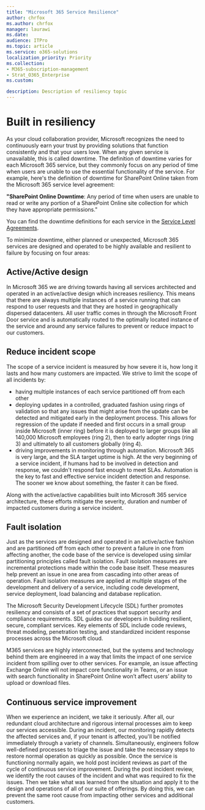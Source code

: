 ```yaml
---
title: "Microsoft 365 Service Resilience"
author: chrfox
ms.author: chrfox
manager: laurawi
ms.date: 
audience: ITPro
ms.topic: article
ms.service: o365-solutions
localization_priority: Priority
ms.collection: 
- M365-subscription-management
- Strat_O365_Enterprise
ms.custom:

description: Description of resiliency topic  
---
```

# Built in resiliency

As your cloud collaboration provider, Microsoft recognizes the need to continuously earn your trust by providing solutions that function consistently and that your users love. When any given service is unavailable, this is called downtime. The definition of downtime varies for each Microsoft 365 service, but they commonly focus on any period of time when users are unable to use the essential functionality of the service. For example, here's the definition of downtime for SharePoint Online taken from the Microsoft 365 service level agreement:

**"SharePoint Online Downtime**: Any period of time when users are unable to read or write any portion of a SharePoint Online site collection for which they have appropriate permissions."

You can find the downtime definitions for each service in the [Service Level Agreements](https://www.microsoftvolumelicensing.com/DocumentSearch.aspx?Mode=3&DocumentTypeId=37).

To minimize downtime, either planned or unexpected, Microsoft 365 services are designed and operated to be highly available and resilient to failure by focusing on four areas:

## Active/Active design

In Microsoft 365 we are driving towards having all services architected and operated in an active/active design which increases resiliency. This means that there are always multiple instances of a service running that can respond to user requests and that they are hosted in geographically dispersed datacenters. All user traffic comes in through the Microsoft Front Door service and is automatically routed to the optimally located instance of the service and around any service failures to prevent or reduce impact to our customers.

## Reduce incident scope

The scope of a service incident is measured by how severe it is, how long it lasts and how many customers are impacted. We strive to limit the scope of all incidents by:

- having multiple instances of each service partitioned off from each other
- deploying updates in a controlled, graduated fashion using rings of validation so that any issues that might arise from the update can be detected and mitigated early in the deployment process. This allows for regression of the update if needed and first occurs in a small group inside Microsoft (inner ring) before it is deployed to larger groups like all 140,000 Microsoft employees (ring 2), then to early adopter rings (ring 3) and ultimately to all customers globally (ring 4).
- driving improvements in monitoring through automation. Microsoft 365 is very large, and the SLA target uptime is high. At the very beginning of a service incident, if humans had to be involved in detection and response, we couldn't respond fast enough to meet SLAs. Automation is the key to fast and effective service incident detection and response. The sooner we know about something, the faster it can be fixed.

Along with the active/active capabilities built into Microsoft 365 service architecture, these efforts mitigate the severity, duration and number of impacted customers during a service incident.  

## Fault isolation

Just as the services are designed and operated in an active/active fashion and are partitioned off from each other to prevent a failure in one from affecting another, the code base of the service is developed using similar partitioning principles called fault isolation. Fault isolation measures are incremental protections made within the code base itself. These measures help prevent an issue in one area from cascading into other areas of operation.
Fault isolation measures are applied at multiple stages of the development and delivery of a service, including code development, service deployment, load balancing and database replication.

The Microsoft Security Development Lifecycle (SDL) further promotes resiliency and consists of a set of practices that support security and compliance requirements. SDL guides our developers in building resilient, secure, compliant services. Key elements of SDL include code reviews, threat modeling, penetration testing, and standardized incident response processes across the Microsoft cloud.

M365 services are highly interconnected, but the systems and technology behind them are engineered in a way that limits the impact of one service incident from spilling over to other services. For example, an issue affecting Exchange Online will not impact core functionality in Teams, or an issue with search functionality in SharePoint Online won’t affect users’ ability to upload or download files.

## Continuous service improvement

When we experience an incident, we take it seriously. After all, our redundant cloud architecture and rigorous internal processes aim to keep our services accessible. During an incident, our monitoring rapidly detects the affected services and, if your tenant is affected, you'll be notified immediately through a variety of channels. Simultaneously, engineers follow well-defined processes to triage the issue and take the necessary steps to restore normal operation as quickly as possible. Once the service is functioning normally again, we hold post incident reviews as part of the cycle of continuous service improvement. During the post incident review, we identify the root causes of the incident and what was required to fix the issues. Then we take what was learned from the situation and apply it to the design and operations of all of our suite of offerings. By doing this, we can prevent the same root cause from impacting other services and additional customers.
